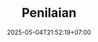 ---
weight: 999
title: "Penilaian"
description: ""
icon: "article"
date: "2025-05-04T21:52:19+07:00"
lastmod: "2025-05-04T21:52:19+07:00"
draft: true
toc: true
---